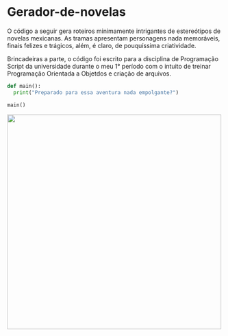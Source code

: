 # Gerador-de-novelas
O código a seguir gera roteiros minimamente intrigantes de estereótipos de novelas mexicanas. 
As tramas apresentam personagens nada memoráveis, finais felizes e trágicos, além, é claro, de pouquíssima criatividade.

Brincadeiras a parte, o código foi escrito para a disciplina de Programação Script da universidade durante o meu 1° período com o intuito de treinar Programação Orientada a Objetdos e criação de arquivos.

```py
def main():
  print("Preparado para essa aventura nada empolgante?")

main()
```
<img src="https://miro.medium.com/v2/resize:fit:960/1*oygBV3u3TcgSbGMxDVhJ9w.png" width=500>
